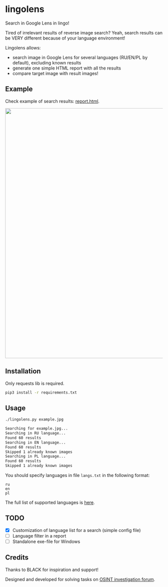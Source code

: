 # lingolens

Search in Google Lens in lingo!

Tired of irrelevant results of reverse image search? Yeah, search results can be VERY different because of your language environment!

Lingolens allows:
- search image in Google Lens for several languages (RU/EN/PL by default), excluding known results
- generate one simple HTML report with all the results
- compare target image with result images!

## Example

Check example of search results: [report.html](report.html).

<img src="preview.png" width="800">

## Installation

Only requests lib is required.

```sh
pip3 install -r requirements.txt
```

## Usage

```sh
./lingolens.py example.jpg

Searching for example.jpg...
Searching in RU language...
Found 60 results
Searching in EN language...
Found 60 results
Skipped 1 already known images
Searching in PL language...
Found 60 results
Skipped 1 already known images
```

You should specify languages in file `langs.txt` in the following format:
```
ru
en
pl
```

The full list of supported languages is [here](https://developers.google.com/custom-search/docs/xml_results_appendices?hl=en#interfaceLanguages).

## TODO

- [x] Customization of language list for a search (simple config file)
- [ ] Language filter in a report
- [ ] Standalone exe-file for Windows

## Credits

Thanks to BLACK for inspiration and support!

Designed and developed for solving tasks on [OSINT investigation forum](https://t.me/+GMxoDCvLO0k0MWRi).

